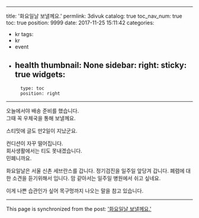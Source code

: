 
---
title: '화요일날 보낼께요.'
permlink: 3divuk
catalog: true
toc_nav_num: true
toc: true
position: 9999
date: 2017-11-25 15:11:42
categories:
- kr
tags:
- kr
- event
- health
thumbnail: None
sidebar:
    right:
        sticky: true
widgets:
    -
        type: toc
        position: right
---


오늘에서야 배송 준비를 했습니다.  
그때 꼭 우체국을 통해 보낼께요. 


스티밋에 글도 만2일이 지났군요. 

컨디션이 자꾸 떨어집니다.  
회사생활에서는 티도 못내겠습니다.  
민폐니까요.  

화요일날은 서울 신촌 세브란스를 갑니다. 
정기검진을 일주일 앞당겨 갑니다. 
폐렴에 대한 소견을 듣기위해서 입니다. 
맘 같아서는 일주일 병원에서 쉬고 싶네요. 

이게 나쁜 습관인가 싶어 목구멍까지 나오는 말을 참고 있습니다.

- - -

This page is synchronized from the post: ['화요일날 보낼께요.'](https://steemit.com/@kingbit/3divuk)

